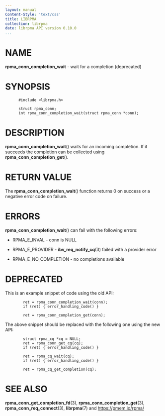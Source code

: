 ```yaml
---
layout: manual
Content-Style: 'text/css'
title: LIBRPMA
collection: librpma
date: librpma API version 0.10.0
...
```


[comment]: <> (SPDX-License-Identifier: BSD-3-Clause)
[comment]: <> (Copyright 2020-2022, Intel Corporation)

NAME
====

**rpma\_conn\_completion\_wait** - wait for a completion (deprecated)

SYNOPSIS
========

          #include <librpma.h>

          struct rpma_conn;
          int rpma_conn_completion_wait(struct rpma_conn *conn);

DESCRIPTION
===========

**rpma\_conn\_completion\_wait**() waits for an incoming completion. If
it succeeds the completion can be collected using
**rpma\_conn\_completion\_get**().

RETURN VALUE
============

The **rpma\_conn\_completion\_wait**() function returns 0 on success or
a negative error code on failure.

ERRORS
======

**rpma\_conn\_completion\_wait**() can fail with the following errors:

-   RPMA\_E\_INVAL - conn is NULL

-   RPMA\_E\_PROVIDER - **ibv\_req\_notify\_cq**(3) failed with a
    provider error

-   RPMA\_E\_NO\_COMPLETION - no completions available

DEPRECATED
==========

This is an example snippet of code using the old API:

            ret = rpma_conn_completion_wait(conn);
            if (ret) { error_handling_code() }

            ret = rpma_conn_completion_get(conn);

The above snippet should be replaced with the following one using the
new API:

            struct rpma_cq *cq = NULL;
            ret = rpma_conn_get_cq(cq);
            if (ret) { error_handling_code() }

            ret = rpma_cq_wait(cq);
            if (ret) { error_handling_code() }

            ret = rpma_cq_get_completion(cq);

SEE ALSO
========

**rpma\_conn\_get\_completion\_fd**(3),
**rpma\_conn\_completion\_get**(3), **rpma\_conn\_req\_connect**(3),
**librpma**(7) and https://pmem.io/rpma/

